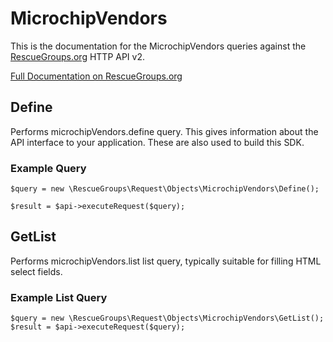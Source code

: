 # MicrochipVendors

This is the documentation for the MicrochipVendors queries against the [RescueGroups.org](https://www.rescuegroups.org/) HTTP API v2.

[Full Documentation on RescueGroups.org](https://userguide.rescuegroups.org/display/APIDG/Object+definitions#Objectdefinitions-microchipVendors)

## Define






Performs microchipVendors.define query. This gives information about the API interface to your application. These are also used to build this SDK.

### Example Query

    $query = new \RescueGroups\Request\Objects\MicrochipVendors\Define();

    $result = $api->executeRequest($query);


## GetList


Performs microchipVendors.list list query, typically suitable for filling HTML select fields.

### Example List Query

    $query = new \RescueGroups\Request\Objects\MicrochipVendors\GetList();
    $result = $api->executeRequest($query);






